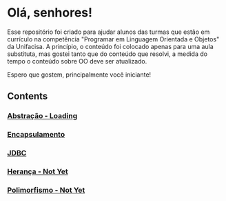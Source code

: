 # Olá, senhores!
Esse repositório foi criado para ajudar alunos das turmas que estão em currículo na competência "Programar em Linguagem Orientada e Objetos" da Unifacisa. A princípio, o conteúdo foi colocado apenas para uma aula substituta, mas gostei tanto que do conteúdo que resolvi, a medida do tempo o conteúdo sobre OO deve ser atualizado.

Espero que gostem, principalmente você iniciante!

## Contents

### [Abstração - Loading](https://github.com/pedrohpdo/aulas-java/blob/main/Abstracao/abstracao.md)
### [Encapsulamento](https://github.com/pedrohpdo/aulas-java/blob/main/Encapsulamento/encapsulamento.md)
### [JDBC](https://github.com/pedrohpdo/aulas-java/blob/main/jdbc/jdbc.md)
### [Herança - Not Yet](https://github.com/pedrohpdo/aulas-java)
### [Polimorfismo - Not Yet](https://github.com/pedrohpdo/aulas-java)